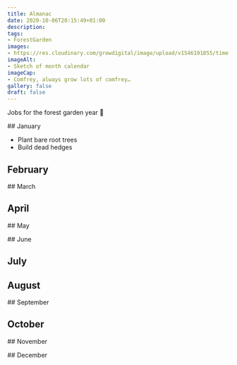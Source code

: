 ```yaml
---
title: Almanac
date: 2020-10-06T20:15:49+01:00
description: 
tags: 
- ForestGarden
images: 
- https://res.cloudinary.com/growdigital/image/upload/v1546191855/time-calendar.jpg
imageAlt:
- Sketch of month calendar
imageCap:
- Comfrey, always grow lots of comfrey…
gallery: false
draft: false
---
```


Jobs for the forest garden year 🙂

## January

* Plant bare root trees
* Build dead hedges

## February 

## March

## April

## May

## June

## July

## August 

## September

## October

## November

## December
